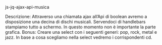 js-jq-ajax-api-musica

Descrizione:
Attraverso una chiamata ajax all’Api di boolean avremo a disposizione una decina di dischi musicali. 
Servendoci di handlebars stampiamo tutto a schermo.
In questo momento non è importante la parte grafica.
Bonus: Creare una select con i seguenti generi: pop, rock, metal e jazz. In base a cosa scegliamo nella select vedremo i corrispondenti cd.
